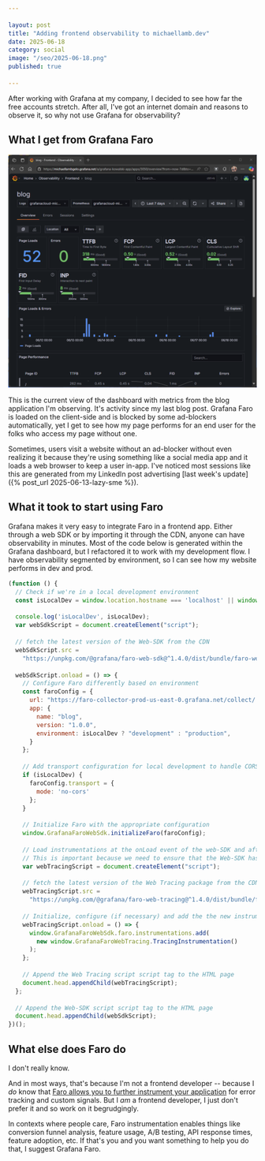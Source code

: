 ```yaml
---

layout: post
title: "Adding frontend observability to michaellamb.dev"
date: 2025-06-18
category: social
image: "/seo/2025-06-18.png"
published: true

---
```


After working with Grafana at my company, I decided to see how far the free accounts stretch. After all, I've got an internet domain and reasons to observe it, so why not use Grafana for observability?

## What I get from Grafana Faro


![Grafana Faro dashboard for the blog application](/img/2025-06-18-blog-observability.png)

This is the current view of the dashboard with metrics from the blog application I'm observing. It's activity since my last blog post. Grafana Faro is loaded on the client-side and is blocked by some ad-blockers automatically, yet I get to see how my page performs for an end user for the folks who access my page without one. 

Sometimes, users visit a website without an ad-blocker without even realizing it because they're using something like a social media app and it loads a web browser to keep a user in-app. I've noticed most sessions like this are generated from my LinkedIn post advertising [last week's update]({% post_url 2025-06-13-lazy-sme %}).

## What it took to start using Faro


Grafana makes it very easy to integrate Faro in a frontend app. Either through a web SDK or by importing it through the CDN, anyone can have observability in minutes. Most of the code below is generated within the Grafana dashboard, but I refactored it to work with my development flow. I have observability segmented by environment, so I can see how my website performs in dev and prod.

```js
(function () {
  // Check if we're in a local development environment
  const isLocalDev = window.location.hostname === 'localhost' || window.location.hostname === '127.0.0.1';
  
  console.log('isLocalDev', isLocalDev);
  var webSdkScript = document.createElement("script");

  // fetch the latest version of the Web-SDK from the CDN
  webSdkScript.src =
    "https://unpkg.com/@grafana/faro-web-sdk@^1.4.0/dist/bundle/faro-web-sdk.iife.js";

  webSdkScript.onload = () => {
    // Configure Faro differently based on environment
    const faroConfig = {
      url: "https://faro-collector-prod-us-east-0.grafana.net/collect/...",
      app: {
        name: "blog",
        version: "1.0.0",
        environment: isLocalDev ? "development" : "production",
      }
    };
    
    // Add transport configuration for local development to handle CORS
    if (isLocalDev) {
      faroConfig.transport = {
        mode: 'no-cors'
      };
    }
    
    // Initialize Faro with the appropriate configuration
    window.GrafanaFaroWebSdk.initializeFaro(faroConfig);

    // Load instrumentations at the onLoad event of the web-SDK and after the above configuration.
    // This is important because we need to ensure that the Web-SDK has been loaded and initialized before we add further instruments!
    var webTracingScript = document.createElement("script");

    // fetch the latest version of the Web Tracing package from the CDN
    webTracingScript.src =
      "https://unpkg.com/@grafana/faro-web-tracing@^1.4.0/dist/bundle/faro-web-tracing.iife.js";

    // Initialize, configure (if necessary) and add the the new instrumentation to the already loaded and configured Web-SDK.
    webTracingScript.onload = () => {
      window.GrafanaFaroWebSdk.faro.instrumentations.add(
        new window.GrafanaFaroWebTracing.TracingInstrumentation()
      );
    };

    // Append the Web Tracing script script tag to the HTML page
    document.head.appendChild(webTracingScript);
  };

  // Append the Web-SDK script script tag to the HTML page
  document.head.appendChild(webSdkScript);
})();
```

## What else does Faro do

I don't really know.

And in most ways, that's because I'm not a frontend developer -- because I *do* know that [Faro allows you to further instrument your application](https://grafana.com/docs/grafana-cloud/monitor-applications/frontend-observability/instrument/) for error tracking and custom signals. But I _am_ a frontend developer, I just don't prefer it and so work on it begrudgingly.

In contexts where people care, Faro instrumentation enables things like conversion funnel analysis, feature usage, A/B testing, API response times, feature adoption, etc. If that's you and you want something to help you do that, I suggest Grafana Faro.